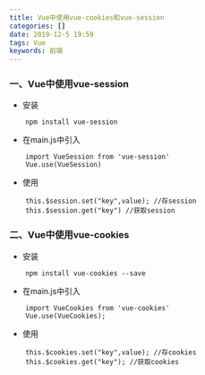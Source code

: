 ```yaml
---
title: Vue中使用vue-cookies和vue-session
categories: []
date: 2019-12-5 19:59
tags: Vue
keywords: 前端 
---
```

### 一、Vue中使用vue-session
* 安装
```
    npm install vue-session
```
* 在main.js中引入
```
    import VueSession from 'vue-session'
    Vue.use(VueSession)
```
* 使用
```
    this.$session.set("key",value); //存session
    this.$session.get("key") //获取session
```

### 二、Vue中使用vue-cookies
* 安装
```
    npm install vue-cookies --save
```
* 在main.js中引入
```
    import VueCookies from 'vue-cookies'
    Vue.use(VueCookies);
```
* 使用
```
    this.$cookies.set("key",value); //存cookies
    this.$cookies.get("key"); //获取cookies
```


